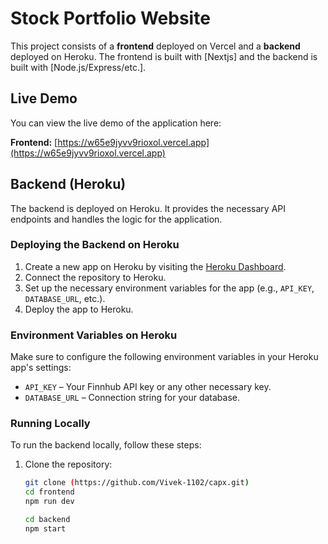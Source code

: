 # Stock Portfolio Website

This project consists of a **frontend** deployed on Vercel and a **backend** deployed on Heroku. The frontend is built with [Nextjs] and the backend is built with [Node.js/Express/etc.]. 

## Live Demo

You can view the live demo of the application here:

**Frontend:** [https://w65e9jyvv9rioxol.vercel.app](https://w65e9jyvv9rioxol.vercel.app)

## Backend (Heroku)

The backend is deployed on Heroku. It provides the necessary API endpoints and handles the logic for the application.


### Deploying the Backend on Heroku

1. Create a new app on Heroku by visiting the [Heroku Dashboard](https://dashboard.heroku.com/).
2. Connect the repository to Heroku.
3. Set up the necessary environment variables for the app (e.g., `API_KEY`, `DATABASE_URL`, etc.).
4. Deploy the app to Heroku.

### Environment Variables on Heroku
Make sure to configure the following environment variables in your Heroku app's settings:

- `API_KEY` – Your Finnhub API key or any other necessary key.
- `DATABASE_URL` – Connection string for your database.

### Running Locally
To run the backend locally, follow these steps:

1. Clone the repository:
   ```bash
   git clone (https://github.com/Vivek-1102/capx.git)
   cd frontend
   npm run dev

   cd backend
   npm start
